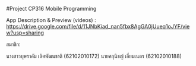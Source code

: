 #Project CP316 Mobile Programming

App Description & Preview (videos) : https://drive.google.com/file/d/11JNbKiad_nan5fbx8AgGA0jUueq1oJYF/view?usp=sharing

สมาชิก:

นางสาวบุษราคัม เลิศพัฒนชาติ (62102010172)
นายศกุนิชญ์ เอี่ยมเนตร (62102010188)
